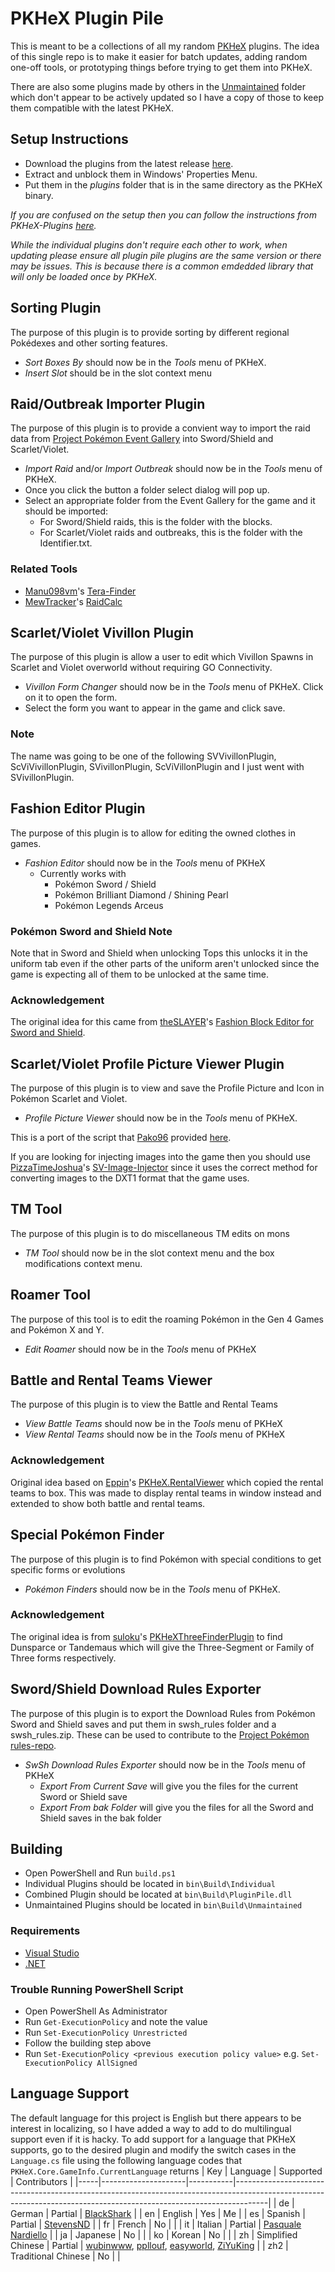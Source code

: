 # PKHeX Plugin Pile
This is meant to be a collections of all my random [PKHeX](https://github.com/kwsch/PKHeX) plugins. The idea of this single repo is to make it easier for batch updates, adding random one-off tools, or prototyping things before trying to get them into PKHeX.

There are also some plugins made by others in the [Unmaintained](/Unmaintained/) folder which don't appear to be actively updated so I have a copy of those to keep them compatible with the latest PKHeX.

## Setup Instructions
- Download the plugins from the latest release [here](https://github.com/foohyfooh/PKHeXPluginPile/releases/latest).
- Extract and unblock them in Windows' Properties Menu.
- Put them in the *plugins* folder that is in the same directory as the PKHeX binary.

*If you are confused on the setup then you can follow the instructions from PKHeX-Plugins [here](https://github.com/architdate/PKHeX-Plugins/wiki/Installing-PKHeX-Plugins).*

*While the individual plugins don't require each other to work, when updating please ensure all plugin pile plugins are the same version or there may be issues. This is because there is a common emdedded library that will only be loaded once by PKHeX.*

## Sorting Plugin
The purpose of this plugin is to provide sorting by different regional Pokédexes and other sorting features.
- *Sort Boxes By* should now be in the *Tools* menu of PKHeX.
- *Insert Slot* should be in the slot context menu

## Raid/Outbreak Importer Plugin
The purpose of this plugin is to provide a convient way to import the raid data from [Project Pokémon Event Gallery](https://github.com/projectpokemon/EventsGallery) into Sword/Shield and Scarlet/Violet.
- *Import Raid* and/or *Import Outbreak* should now be in the *Tools* menu of PKHeX.
- Once you click the button a folder select dialog will pop up.
- Select an appropriate folder from the Event Gallery for the game and it should be imported:
  - For Sword/Shield raids, this is the folder with the blocks.
  - For Scarlet/Violet raids and outbreaks, this is the folder with the Identifier.txt.

### Related Tools
- [Manu098vm](https://github.com/Manu098vm)'s [Tera-Finder](https://github.com/Manu098vm/Tera-Finder)
- [MewTracker](https://github.com/MewTracker)'s [RaidCalc](https://github.com/MewTracker/sv-research)

## Scarlet/Violet Vivillon Plugin
The purpose of this plugin is allow a user to edit which Vivillon Spawns in Scarlet and Violet overworld without requiring GO Connectivity.
- *Vivillon Form Changer* should now be in the *Tools* menu of PKHeX. Click on it to open the form.
- Select the form you want to appear in the game and click save.

### Note
The name was going to be one of the following SVVivillonPlugin, ScViVivillonPlugin, SVivillonPlugin, ScViVillonPlugin and I just went with SVivillonPlugin.

## Fashion Editor Plugin
The purpose of this plugin is to allow for editing the owned clothes in games. <br>
- *Fashion Editor* should now be in the *Tools* menu of PKHeX
  - Currently works with
    - Pokémon Sword / Shield
    - Pokémon Brilliant Diamond / Shining  Pearl
    - Pokémon Legends Arceus

### Pokémon Sword and Shield Note
Note that in Sword and Shield when unlocking Tops this unlocks it in the uniform tab even if the other parts of the uniform aren't unlocked since the game is expecting all of them to be unlocked at the same time.

### Acknowledgement
The original idea for this came from [theSLAYER](https://projectpokemon.org/home/profile/1731-theslayer/)'s [Fashion Block Editor for Sword and Shield](https://projectpokemon.org/home/files/file/4384-fashion-block-viewer-and-editor-experimental/).

## Scarlet/Violet Profile Picture Viewer Plugin
The purpose of this plugin is to view and save the Profile Picture and Icon in Pokémon Scarlet and Violet.
- *Profile Picture Viewer* should now be in the *Tools* menu of PKHeX.

This is a port of the script that [Pako96](https://projectpokemon.org/home/profile/129441-pako96/) provided [here](https://projectpokemon.org/home/forums/topic/63327-scarletviolet-trainer-pictureicon-visualizer/).

If you are looking for injecting images into the game then you should use [PizzaTimeJoshua](https://github.com/PizzaTimeJoshua)'s [SV-Image-Injector](https://github.com/PizzaTimeJoshua/SV-Image-Injector) since it uses the correct method for converting images to the DXT1 format that the game uses.

## TM Tool
The purpose of this plugin is to do miscellaneous TM edits on mons
- *TM Tool* should now be in the slot context menu and the box modifications context menu.

## Roamer Tool
The purpose of this tool is to edit the roaming Pokémon in the Gen 4 Games and Pokémon X and Y.
- *Edit Roamer* should now be in the *Tools* menu of PKHeX

## Battle and Rental Teams Viewer
The purpose of this plugin is to view the Battle and Rental Teams
- *View Battle Teams* should now be in the *Tools* menu of PKHeX
- *View Rental Teams* should now be in the *Tools* menu of PKHeX

### Acknowledgement
Original idea based on [Eppin](https://github.com/Eppin)'s [PKHeX.RentalViewer](https://github.com/Eppin/PKHeX.RentalViewer) which copied the rental teams to box. This was made to display rental teams in window instead and extended to show both battle and rental teams.

## Special Pokémon Finder
The purpose of this plugin is to find Pokémon with special conditions to get specific forms or evolutions
- *Pokémon Finders* should now be in the *Tools* menu of PKHeX.

### Acknowledgement
The original idea is from [suloku](https://github.com/suloku)'s [PKHeXThreeFinderPlugin](https://github.com/suloku/PKHeXThreeFinderPlugin) to find Dunsparce or Tandemaus which will give the Three-Segment or Family of Three forms respectively.

## Sword/Shield Download Rules Exporter
The purpose of this plugin is to export the Download Rules from Pokémon Sword and Shield saves and put them in swsh_rules folder and a swsh_rules.zip. These can be used to contribute to the [Project Pokémon rules-repo](https://github.com/projectpokemon/rules-repo).
- *SwSh Download Rules Exporter* should now be in the *Tools* menu of PKHeX
  - *Export From Current Save* will give you the files for the current Sword or Shield save
  - *Export From bak Folder* will give you the files for all the Sword and Shield saves in the bak folder

## Building
- Open PowerShell and Run `build.ps1`
- Individual Plugins should be located in `bin\Build\Individual`
- Combined Plugin should be located at `bin\Build\PluginPile.dll`
- Unmaintained Plugins should be located in `bin\Build\Unmaintained`

### Requirements
- [Visual Studio](https://visualstudio.microsoft.com/)
- [.NET](https://dotnet.microsoft.com/)

### Trouble Running PowerShell Script
- Open PowerShell As Administrator
- Run `Get-ExecutionPolicy` and note the value
- Run `Set-ExecutionPolicy Unrestricted`
- Follow the building step above
- Run `Set-ExecutionPolicy <previous execution policy value>` e.g. `Set-ExecutionPolicy AllSigned`

## Language Support
The default language for this project is English but there appears to be interest in localizing, so I have added a way to add to do multilingual support even if it is hacky. To add support for a language that PKHeX supports, go to the desired plugin and modify the switch cases in the `Language.cs` file using the following language codes that `PKHeX.Core.GameInfo.CurrentLanguage` returns
| Key | Language            | Supported | Contributors                                                                                                                                                       |
|-----|---------------------|-----------|--------------------------------------------------------------------------------------------------------------------------------------------------------------------|
| de  | German              | Partial   | [BlackShark](https://github.com/Bl4ckSh4rk)                                                                                                                        |
| en  | English             | Yes       | Me                                                                                                                                                                 |
| es  | Spanish             | Partial   | [StevensND](https://github.com/StevensND)                                                                                                                          |
| fr  | French              | No        |                                                                                                                                                                    |
| it  | Italian             | Partial   | [Pasquale Nardiello](https://github.com/pasqualenardiello)                                                                                                         |
| ja  | Japanese            | No        |                                                                                                                                                                    |
| ko  | Korean              | No        |                                                                                                                                                                    |
| zh  | Simplified Chinese  | Partial   | [wubinwww](https://github.com/wubinwww), [ppllouf](https://github.com/ppllouf), [easyworld](https://github.com/easyworld), [ZiYuKing](https://github.com/ZiYuKing) |
| zh2 | Traditional Chinese | No        |                                                                                                                                                                    |
